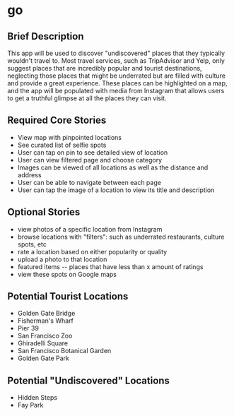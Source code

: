 # go

## Brief Description
This app will be used to discover "undiscovered" places that they typically wouldn't travel to. Most travel services, such as TripAdvisor and Yelp, only suggest places that are incredibly popular and tourist destinations, neglecting those places that might be underrated but are filled with culture and provide a great experience. These places can be highlighted on a map, and the app will be populated with media from Instagram that allows users to get a truthful glimpse at all the places they can visit.

## Required Core Stories
- View map with pinpointed locations
- See curated list of selfie spots
- User can tap on pin to see detailed view of location
- User can view filtered page and choose category
- Images can be viewed of all locations as well as the distance and address
- User can be able to navigate between each page 
- User can tap the image of a location to view its title and description

## Optional Stories
- view photos of a specific location from Instagram
- browse locations with "filters": such as underrated restaurants, culture spots, etc
- rate a location based on either popularity or quality
- upload a photo to that location
- featured items -- places that have less than x amount of ratings
- view these spots on Google maps

## Potential Tourist Locations 
- Golden Gate Bridge
- Fisherman's Wharf
- Pier 39
- San Francisco Zoo
- Ghiradelli Square
- San Francisco Botanical Garden
- Golden Gate Park

## Potential "Undiscovered" Locations
- Hidden Steps
- Fay Park
